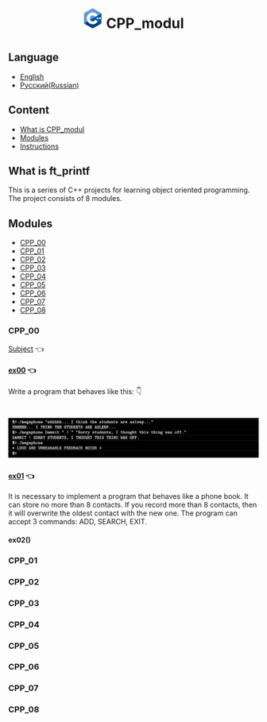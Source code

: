 <h1 align="center">
  <img src="https://github.com/devicons/devicon/blob/master/icons/cplusplus/cplusplus-original.svg" width="40px"/> CPP_modul
</h1>

<h1>
  
</h1>

## Language
* [English](#Content)
* [Русский(Russian)](#Содержание)

## Content
* [What is CPP_modul](#What-is-CPP_modul)
* [Modules](Modules)
* [Instructions](#Instructions)

## What is ft_printf

This is a series of C++ projects for learning object oriented programming. The project consists of 8 modules.

## Modules

* [CPP_00](CPP_00)
* [CPP_01](CPP_01)
* [CPP_02](CPP_02)
* [CPP_03](CPP_03)
* [CPP_04](CPP_04)
* [CPP_05](CPP_05)
* [CPP_06](CPP_06)
* [CPP_07](CPP_07)
* [CPP_08](CPP_08)

### CPP_00

[Subject](https://github.com/scainet7/CPP_modul/blob/main/subjects/00_en.pdf) :point_left:

#### [ex00](https://github.com/scainet7/CPP_modul/tree/main/CPP_00/ex00) :point_left:

Write a program that behaves like this: :point_down:

<h1>
  <img src="https://github.com/scainet7/CPP_modul/blob/main/IMG/ex_01.png" width="800px"/>
</h1>

#### [ex01](https://github.com/scainet7/CPP_modul/tree/main/CPP_00/ex01) :point_left:

It is necessary to implement a program that behaves like a phone book. It can store no more than 8 contacts. If you record more than 8 contacts, then it will overwrite the oldest contact with the new one. The program can accept 3 commands: ADD, SEARCH, EXIT.

#### ex02()

### CPP_01
### CPP_02
### CPP_03
### CPP_04
### CPP_05
### CPP_06
### CPP_07
### CPP_08
